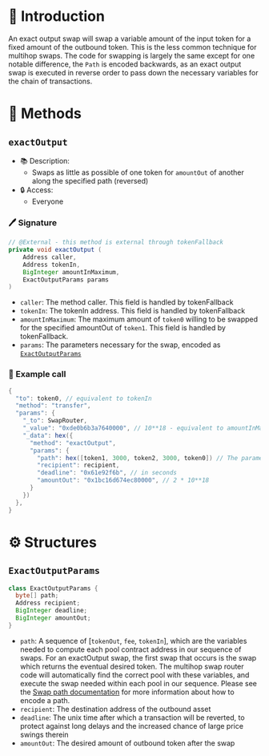 # 📖 Introduction

An exact output swap will swap a variable amount of the input token for a fixed amount of the outbound token. This is the less common technique for multihop swaps. The code for swapping is largely the same except for one notable difference, the `Path` is encoded backwards, as an exact output swap is executed in reverse order to pass down the necessary variables for the chain of transactions.

# 📜 Methods

## `exactOutput`

- 📚 Description: 
  - Swaps as little as possible of one token for `amountOut` of another along the specified path (reversed)
- 🔒 Access: 
  - Everyone
  
### 🖊️ Signature

```java
// @External - this method is external through tokenFallback
private void exactOutput (
    Address caller, 
    Address tokenIn, 
    BigInteger amountInMaximum, 
    ExactOutputParams params
)
```

- `caller`: The method caller. This field is handled by tokenFallback
- `tokenIn`: The tokenIn address. This field is handled by tokenFallback
- `amountInMaximum`: The maximum amount of `token0` willing to be swapped for the specified amountOut of `token1`. This field is handled by tokenFallback.
- `params`: The parameters necessary for the swap, encoded as [`ExactOutputParams`](#exactoutputparams)

### 🧪 Example call

```java
{
  "to": token0, // equivalent to tokenIn
  "method": "transfer",
  "params": {
    "_to": SwapRouter,
    "_value": "0xde0b6b3a7640000", // 10**18 - equivalent to amountInMaximum
    "_data": hex({
      "method": "exactOutput",
      "params": {
        "path": hex([token1, 3000, token2, 3000, token0]) // The parameter path is encoded as (tokenOut, fee, tokenIn/tokenOut, fee, tokenIn). The tokenIn/tokenOut field is the shared token between the two pools used in the multiple pool swap. In this case token2 is the "shared" token. For an exactOutput swap, the first swap that occurs is the swap which returns the eventual desired token. In this case, our desired output token is token1 so that swap happens first, and is encoded in the path accordingly.
        "recipient": recipient,
        "deadline": "0x61e92f6b", // in seconds
        "amountOut": "0x1bc16d674ec80000", // 2 * 10**18
      }
    })
  },
}
```

# ⚙️ Structures

## `ExactOutputParams`

```java
class ExactOutputParams {
  byte[] path;
  Address recipient;
  BigInteger deadline;
  BigInteger amountOut;
}
```

- `path`: A sequence of [`tokenOut`, `fee`, `tokenIn`], which are the variables needed to compute each pool contract address in our sequence of swaps. For an exactOutput swap, the first swap that occurs is the swap which returns the eventual desired token. The multihop swap router code will automatically find the correct pool with these variables, and execute the swap needed within each pool in our sequence. Please see the [Swap path documentation](/commons/swap-path.md#how-to-encode-a-swap-path) for more information about how to encode a path.
- `recipient`: The destination address of the outbound asset
- `deadline`: The unix time after which a transaction will be reverted, to protect against long delays and the increased chance of large price swings therein
- `amountOut`: The desired amount of outbound token after the swap
